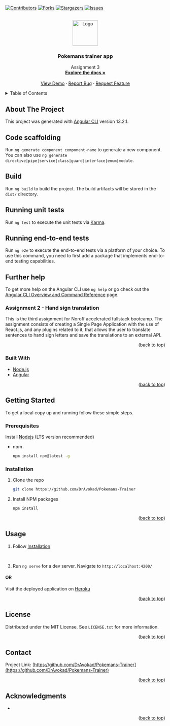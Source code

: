 <div id="top"></div>

[![Contributors][contributors-shield]][contributors-url]
[![Forks][forks-shield]][forks-url]
[![Stargazers][stars-shield]][stars-url]
[![Issues][issues-shield]][issues-url]

<br />
<div align="center">
  <a href="https://github.com/DrAvokad/Pokemans-Trainer">
    <img src="#" alt="Logo" width="80" height="80">
  </a>

<h3 align="center">Pokemans trainer app</h3>

  <p align="center">
    Assignment 3
    <br />
    <a href="#"><strong>Explore the docs »</strong></a>
    <br />
    <br />
    <a href="#">View Demo</a>
    ·
    <a href="https://github.com/DrAvokad/Pokemans-Trainer">Report Bug</a>
    ·
    <a href="https://github.com/DrAvokad/Pokemans-Trainer">Request Feature</a>
  </p>
</div>


<!-- TABLE OF CONTENTS -->
<details>
  <summary>Table of Contents</summary>
  <ol>
    <li>
      <a href="#about-the-project">About The Project</a>
      <ul>
        <li><a href="#built-with">Built With</a></li>
      </ul>
    </li>
    <li>
      <a href="#getting-started">Getting Started</a>
      <ul>
        <li><a href="#prerequisites">Prerequisites</a></li>
        <li><a href="#installation">Installation</a></li>
      </ul>
    </li>
    <li><a href="#usage">Usage</a></li>
    <!-- <li><a href="#roadmap">Roadmap</a></li> -->
    <!-- <li><a href="#contributing">Contributing</a></li> -->
    <li><a href="#license">License</a></li>
    <li><a href="#contact">Contact</a></li>
    <li><a href="#acknowledgments">Acknowledgments</a></li>
  </ol>
</details>



<!-- ABOUT THE PROJECT -->
## About The Project

This project was generated with [Angular CLI](https://github.com/angular/angular-cli) version 13.2.1.
<!--[![Product Name Screen Shot][product-screenshot]](https://example.com)-->

## Code scaffolding

Run `ng generate component component-name` to generate a new component. You can also use `ng generate directive|pipe|service|class|guard|interface|enum|module`.

## Build

Run `ng build` to build the project. The build artifacts will be stored in the `dist/` directory.

## Running unit tests

Run `ng test` to execute the unit tests via [Karma](https://karma-runner.github.io).

## Running end-to-end tests

Run `ng e2e` to execute the end-to-end tests via a platform of your choice. To use this command, you need to first add a package that implements end-to-end testing capabilities.

## Further help

To get more help on the Angular CLI use `ng help` or go check out the [Angular CLI Overview and Command Reference](https://angular.io/cli) page.

### Assignment 2 - Hand sign translation

This is the third assignment for Noroff accelerated fullstack bootcamp.
The assignment consists of creating a Single Page Application with the use of React.js, and any plugins related to it, that allows the user to translate sentences to hand sign letters and save the translations to an external API.


<p align="right">(<a href="#top">back to top</a>)</p>



### Built With

* [Node.js](https://nodejs.org/en/)
* [Angular](https://angular.io/)

<p align="right">(<a href="#top">back to top</a>)</p>



<!-- GETTING STARTED -->
## Getting Started

To get a local copy up and running follow these simple steps.

### Prerequisites
Install [Nodejs](https://nodejs.org/en/) (LTS version recommended)
* npm
  ```sh
  npm install npm@latest -g
  ```

### Installation

1. Clone the repo
   ```sh
   git clone https://github.com/DrAvokad/Pokemans-Trainer
   ```
2. Install NPM packages
   ```sh
   npm install
   ```
<p align="right">(<a href="#top">back to top</a>)</p>



<!-- USAGE EXAMPLES -->
## Usage

1. Follow <a href="#installation">Installation</a>

<br>

3. Run `ng serve` for a dev server. Navigate to `http://localhost:4200/`


#### OR

Visit the deployed application on <a href="#">Heroku</a>
  

<!-- _For more examples, please refer to the [Documentation](https://example.com)_ -->

<p align="right">(<a href="#top">back to top</a>)</p>



<!-- ROADMAP
## Roadmap

- [ ] Feature 1
- [ ] Feature 2
- [ ] Feature 3
    - [ ] Nested Feature

See the [open issues](https://github.com/achieuw/Vue_Trivia-game/issues) for a full list of proposed features (and known issues).

<p align="right">(<a href="#top">back to top</a>)</p> -->



<!-- CONTRIBUTING -->
<!-- ## Contributing

Contributions are what make the open source community such an amazing place to learn, inspire, and create. Any contributions you make are **greatly appreciated**.

If you have a suggestion that would make this better, please fork the repo and create a pull request. You can also simply open an issue with the tag "enhancement".
Don't forget to give the project a star! Thanks again!

1. Fork the Project
2. Create your Feature Branch (`git checkout -b feature/AmazingFeature`)
3. Commit your Changes (`git commit -m 'Add some AmazingFeature'`)
4. Push to the Branch (`git push origin feature/AmazingFeature`)
5. Open a Pull Request

<p align="right">(<a href="#top">back to top</a>)</p> -->



<!-- LICENSE -->
## License

Distributed under the MIT License. See `LICENSE.txt` for more information.

<p align="right">(<a href="#top">back to top</a>)</p>



<!-- CONTACT -->
## Contact

Project Link: [https://github.com/DrAvokad/Pokemans-Trainer](https://github.com/DrAvokad/Pokemans-Trainer)

<p align="right">(<a href="#top">back to top</a>)</p>



<!-- ACKNOWLEDGMENTS -->
## Acknowledgments

-

<p align="right">(<a href="#top">back to top</a>)</p>



<!-- MARKDOWN LINKS & IMAGES -->
<!-- https://www.markdownguide.org/basic-syntax/#reference-style-links -->
[contributors-shield]: https://img.shields.io/github/contributors//DrAvokad/Pokemans-Trainer.svg?style=for-the-badge
[contributors-url]: https://github.com//DrAvokad/Pokemans-Trainergraphs/contributors
[forks-shield]: https://img.shields.io/github/forks//DrAvokad/Pokemans-Trainer.svg?style=for-the-badge
[forks-url]: https://github.com//DrAvokad/Pokemans-Trainer/network/members
[stars-shield]: https://img.shields.io/github/stars//DrAvokad/Pokemans-Trainer.svg?style=for-the-badge
[stars-url]: https://github.com//DrAvokad/Pokemans-Trainer/stargazers
[issues-shield]: https://img.shields.io/github/issues//DrAvokad/Pokemans-Trainer.svg?style=for-the-badge
[issues-url]: https://github.com/achieuw/Vue_Trivia-game/issues
[license-shield]: https://img.shields.io/github/license/achieuw/Vue_Trivia-game.svg?style=for-the-badge

